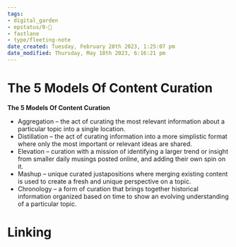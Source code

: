 ```yaml
---
tags: 
- digital_garden
- epstatus/0-🌰
- fastlane
- type/fleeting-note
date_created: Tuesday, February 28th 2023, 1:25:07 pm
date_modified: Thursday, May 18th 2023, 6:16:21 pm
---
```

# The 5 Models Of Content Curation
**The 5 Models Of Content Curation**

-   Aggregation – the act of curating the most relevant information about a particular topic into a single location.
-   Distillation – the act of curating information into a more simplistic format where only the most important or relevant ideas are shared.
-   Elevation – curation with a mission of identifying a larger trend or insight from smaller daily musings posted online, and adding their own spin on it.
-   Mashup – unique curated justapositions where merging existing content is used to create a fresh and unique perspective on a topic.
-   Chronology – a form of curation that brings together historical information organized based on time to show an evolving understanding of a particular topic.


# Linking


